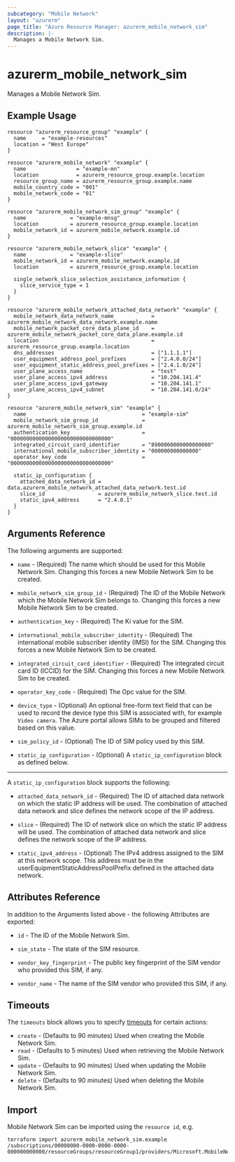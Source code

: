 ```yaml
---
subcategory: "Mobile Network"
layout: "azurerm"
page_title: "Azure Resource Manager: azurerm_mobile_network_sim"
description: |-
  Manages a Mobile Network Sim.
---
```


# azurerm_mobile_network_sim

Manages a Mobile Network Sim.

## Example Usage

```hcl
resource "azurerm_resource_group" "example" {
  name     = "example-resources"
  location = "West Europe"
}

resource "azurerm_mobile_network" "example" {
  name                = "example-mn"
  location            = azurerm_resource_group.example.location
  resource_group_name = azurerm_resource_group.example.name
  mobile_country_code = "001"
  mobile_network_code = "01"
}

resource "azurerm_mobile_network_sim_group" "example" {
  name              = "example-mnsg"
  location          = azurerm_resource_group.example.location
  mobile_network_id = azurerm_mobile_network.example.id
}

resource "azurerm_mobile_network_slice" "example" {
  name              = "example-slice"
  mobile_network_id = azurerm_mobile_network.example.id
  location          = azurerm_resource_group.example.location

  single_network_slice_selection_assistance_information {
    slice_service_type = 1
  }
}

resource "azurerm_mobile_network_attached_data_network" "example" {
  mobile_network_data_network_name            = azurerm_mobile_network_data_network.example.name
  mobile_network_packet_core_data_plane_id    = azurerm_mobile_network_packet_core_data_plane.example.id
  location                                    = azurerm_resource_group.example.location
  dns_addresses                               = ["1.1.1.1"]
  user_equipment_address_pool_prefixes        = ["2.4.0.0/24"]
  user_equipment_static_address_pool_prefixes = ["2.4.1.0/24"]
  user_plane_access_name                      = "test"
  user_plane_access_ipv4_address              = "10.204.141.4"
  user_plane_access_ipv4_gateway              = "10.204.141.1"
  user_plane_access_ipv4_subnet               = "10.204.141.0/24"
}

resource "azurerm_mobile_network_sim" "example" {
  name                                     = "example-sim"
  mobile_network_sim_group_id              = azurerm_mobile_network_sim_group.example.id
  authentication_key                       = "00000000000000000000000000000000"
  integrated_circuit_card_identifier       = "8900000000000000000"
  international_mobile_subscriber_identity = "000000000000000"
  operator_key_code                        = "00000000000000000000000000000000"

  static_ip_configuration {
    attached_data_network_id = data.azurerm_mobile_network_attached_data_network.test.id
    slice_id                 = azurerm_mobile_network_slice.test.id
    static_ipv4_address      = "2.4.0.1"
  }
}
```

## Arguments Reference

The following arguments are supported:

* `name` - (Required) The name which should be used for this Mobile Network Sim. Changing this forces a new Mobile Network Sim to be created.

* `mobile_network_sim_group_id` - (Required) The ID of the Mobile Network which the Mobile Network Sim belongs to. Changing this forces a new Mobile Network Sim to be created.

* `authentication_key` - (Required) The Ki value for the SIM.

* `international_mobile_subscriber_identity` - (Required) The international mobile subscriber identity (IMSI) for the SIM. Changing this forces a new Mobile Network Sim to be created.

* `integrated_circuit_card_identifier` - (Required) The integrated circuit card ID (ICCID) for the SIM. Changing this forces a new Mobile Network Sim to be created.

* `operator_key_code` - (Required) The Opc value for the SIM.

* `device_type` - (Optional) An optional free-form text field that can be used to record the device type this SIM is associated with, for example `Video camera`. The Azure portal allows SIMs to be grouped and filtered based on this value.

* `sim_policy_id` - (Optional) The ID of SIM policy used by this SIM.

* `static_ip_configuration` - (Optional) A `static_ip_configuration` block as defined below.

---

A `static_ip_configuration` block supports the following:

* `attached_data_network_id` - (Required) The ID of attached data network on which the static IP address will be used. The combination of attached data network and slice defines the network scope of the IP address.

* `slice` - (Required) The ID of network slice on which the static IP address will be used. The combination of attached data network and slice defines the network scope of the IP address.

* `static_ipv4_address` - (Optional) The IPv4 address assigned to the SIM at this network scope. This address must be in the userEquipmentStaticAddressPoolPrefix defined in the attached data network.


## Attributes Reference

In addition to the Arguments listed above - the following Attributes are exported:

* `id` - The ID of the Mobile Network Sim.

* `sim_state` - The state of the SIM resource.

* `vendor_key_fingerprint` - The public key fingerprint of the SIM vendor who provided this SIM, if any.

* `vendor_name` - The name of the SIM vendor who provided this SIM, if any.

## Timeouts

The `timeouts` block allows you to specify [timeouts](https://www.terraform.io/docs/configuration/resources.html#timeouts) for certain actions:

* `create` - (Defaults to 90 minutes) Used when creating the Mobile Network Sim.
* `read` - (Defaults to 5 minutes) Used when retrieving the Mobile Network Sim.
* `update` - (Defaults to 90 minutes) Used when updating the Mobile Network Sim.
* `delete` - (Defaults to 90 minutes) Used when deleting the Mobile Network Sim.

## Import

Mobile Network Sim can be imported using the `resource id`, e.g.

```shell
terraform import azurerm_mobile_network_sim.example /subscriptions/00000000-0000-0000-0000-000000000000/resourceGroups/resourceGroup1/providers/Microsoft.MobileNetwork/simGroups/simGroup1/sims/sim1
```
